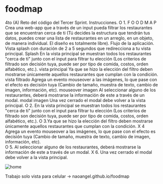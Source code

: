

# foodmap
4to (A) Reto del código del Tercer Sprint. 
Instrucciones.
O 1. F O O D M A P  Crea una web-app que a través de un input pueda filtrar los restaurantes que se encuentran cerca de ti 
(Tú decides la estructura que tendrán tus datos, puedes crear una lista de restaurantes en un arreglo, en un objeto, 
de manera individual. El diseño es totalmente libre). Flujo de la aplicación.  Vista splash con duración de 2 a 5 segundos 
que redirecciona a tu vista principal. Splash  En la vista principal se muestran todos los restaurantes "cerca de ti" junto 
con el input para filtrar tu elección (Los criterios de filtrado son decisión tuya, puede ser por tipo de comida, costos, 
orden alfabético, etc.). vista principal  Ya que se hizo la elección del filtro deben mostrarse únicamente aquellos 
restaurantes que cumplan con la condición. vista filtrado  Agrega un evento mouseover a las imágenes, lo que pase con el efecto 
es decisión tuya (Cambio de tamaño, muestra de texto, cambio de imagen, información, etc). mouseover imagen  Al seleccionar 
alguno de los restaurantes, deberá mostrarse la información de este a través de un modal. modal imagen  Una vez cerrado el modal 
debe volver a la vista principal. 
O 2. En la vista principal se muestran todos los restaurantes "cerca de ti" junto con el input para 
filtrar tu elección (Los criterios de filtrado son decisión tuya, puede ser por tipo de comida, costos, orden alfabético, etc.). 
O 3.Ya que se hizo la elección del filtro deben mostrarse únicamente aquellos restaurantes que cumplan con la condición. 
X 4 Agrega un evento mouseover a las imágenes, lo que pase con el efecto es decisión tuya (Cambio de tamaño, muestra de texto, 
cambio de imagen, información, etc).  
O 5. Al seleccionar alguno de los restaurantes, deberá mostrarse la información de este a 
través de un modal. 
X 6. Una vez cerrado el modal debe volver a la vista principal. 


![home](https://i.imgur.com/XSpVaFS.png)

Trabajo solo vista para celular -> naoangel.github.io/foodmap


